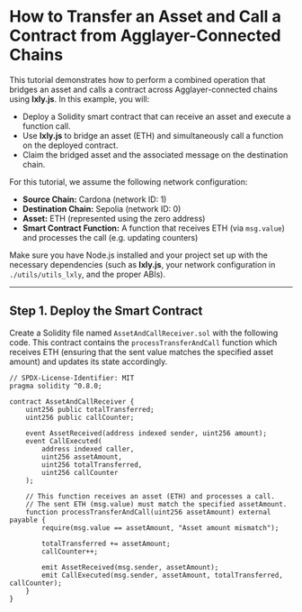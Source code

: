 # How to Transfer an Asset and Call a Contract from Agglayer-Connected Chains

This tutorial demonstrates how to perform a combined operation that bridges an asset and calls a contract across Agglayer-connected chains using **lxly.js**. In this example, you will:

- Deploy a Solidity smart contract that can receive an asset and execute a function call.
- Use **lxly.js** to bridge an asset (ETH) and simultaneously call a function on the deployed contract.
- Claim the bridged asset and the associated message on the destination chain.

For this tutorial, we assume the following network configuration:

- **Source Chain:** Cardona (network ID: 1)
- **Destination Chain:** Sepolia (network ID: 0)
- **Asset:** ETH (represented using the zero address)
- **Smart Contract Function:** A function that receives ETH (via `msg.value`) and processes the call (e.g. updating counters)

Make sure you have Node.js installed and your project set up with the necessary dependencies (such as **lxly.js**, your network configuration in `./utils/utils_lxly`, and the proper ABIs).

---

## Step 1. Deploy the Smart Contract

Create a Solidity file named `AssetAndCallReceiver.sol` with the following code. This contract contains the `processTransferAndCall` function which receives ETH (ensuring that the sent value matches the specified asset amount) and updates its state accordingly.

```solidity
// SPDX-License-Identifier: MIT
pragma solidity ^0.8.0;

contract AssetAndCallReceiver {
    uint256 public totalTransferred;
    uint256 public callCounter;
    
    event AssetReceived(address indexed sender, uint256 amount);
    event CallExecuted(
        address indexed caller,
        uint256 assetAmount,
        uint256 totalTransferred,
        uint256 callCounter
    );

    // This function receives an asset (ETH) and processes a call.
    // The sent ETH (msg.value) must match the specified assetAmount.
    function processTransferAndCall(uint256 assetAmount) external payable {
        require(msg.value == assetAmount, "Asset amount mismatch");

        totalTransferred += assetAmount;
        callCounter++;

        emit AssetReceived(msg.sender, assetAmount);
        emit CallExecuted(msg.sender, assetAmount, totalTransferred, callCounter);
    }
}
```
